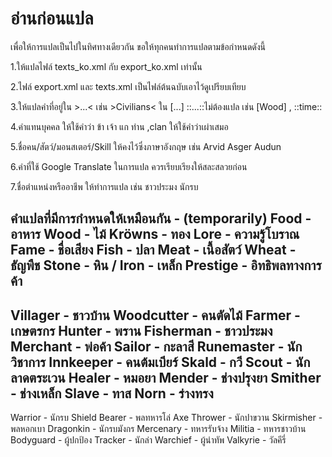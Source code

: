 # อ่านก่อนแปล

<p>เพื่อให้การแปลเป็นไปในทิศทางเดียวกัน ขอให้ทุกคนทำการแปลตามข้อกำหนดดังนี้</p>
<p>1.ให้แปลไฟล์ texts_ko.xml กับ export_ko.xml เท่านั้น</p>
<p>2.ไฟล์ export.xml และ texts.xml เป็นไฟล์ต้นฉบับเอาไว้ดูเปรียบเทียบ</p>
<p>3.ให้แปลคำที่อยู่ใน >...< เช่น >Civilians< ใน [...] ::...::ไม่ต้องแปล เช่น [Wood] , ::time::</p>
<p>4.คำแทนบุคคล ให้ใช้คำว่า ข้า เจ้า แก ท่าน ,clan ให้ใช้คำว่าเผ่าเสมอ</p>
<p>5.ชื่อคน/สัตว์/มอนสเตอร์/Skill ให้คงไว้ซึ่งภาษาอังกฤษ เช่น  Arvid Asger Audun</p>
<p>6.คำที่ใช้ Google Translate ในการแปล ควรเรียบเรียงให้สละสลวยก่อน</p>
<p>7.ชื่อตำแหน่งหรืออาชีพ ให้ทำการแปล เช่น ชาวประมง นักรบ</p>

คำแปลที่มีการกำหนดให้เหมือนกัน - (temporarily)
Food - อาหาร
Wood - ไม้
Kröwns - ทอง
Lore - ความรู้โบราณ
Fame - ชื่อเสียง
Fish - ปลา
Meat - เนื้อสัตว์
Wheat - ธัญพืช
Stone - หิน / Iron - เหล็ก
Prestige - อิทธิพลทางการค้า
------------------------------
Villager - ชาวบ้าน
Woodcutter - คนตัดไม้
Farmer - เกษตรกร
Hunter - พราน
Fisherman - ชาวประมง
Merchant - พ่อค้า
Sailor - กะลาสี
Runemaster - นักวิชาการ
Innkeeper - คนต้มเบียร์
Skald - กวี
Scout - นักลาดตระเวน
Healer - หมอยา
Mender - ช่างปรุงยา
Smither - ช่างเหล็ก
Slave - ทาส
Norn - ร่างทรง
---------------------------
Warrior - นักรบ
Shield Bearer - พลทหารโล่
Axe Thrower - นักปาขวาน
Skirmisher - พลหอกเบา
Dragonkin - นักรบมังกร
Mercenary - ทหารรับจ้าง
Militia - ทหารชาวบ้าน
Bodyguard - ผู้ปกป้อง
Tracker - นักล่า
Warchief - ผู้นำทัพ
Valkyrie - วัลคีรี่
